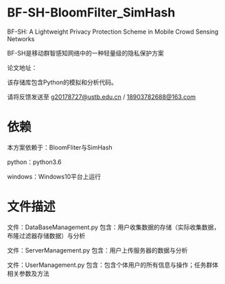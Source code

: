 # BF-SH-BloomFilter_SimHash

BF-SH: A Lightweight Privacy Protection Scheme in Mobile Crowd Sensing Networks

BF-SH是移动群智感知网络中的一种轻量级的隐私保护方案

论文地址：

该存储库包含Python的模拟和分析代码。

请将反馈发送至 g20178727@ustb.edu.cn / 18903782688@163.com

# 依赖

本方案依赖于：BloomFliter与SimHash

python：python3.6

windows：Windows10平台上运行

# 文件描述

文件：DataBaseManagement.py
包含：用户收集数据的存储（实际收集数据，布隆过滤器存储数据）与分析

文件：ServerManagement.py
包含：用户上传服务器的数据与分析

文件：UserManagement.py
包含：包含个体用户的所有信息与操作；任务群体相关参数及方法
